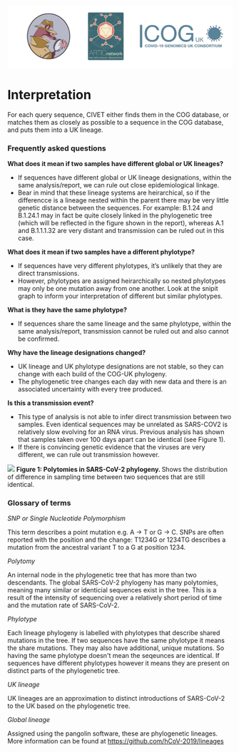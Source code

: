 ![](./doc_figures/website_header.png)

# Interpretation


For each query sequence, CIVET either finds them in the COG database, or matches them as closely as possible to a sequence in the COG database, and puts them into a UK lineage.

### Frequently asked questions


 <strong>What does it mean if two samples have different global or UK lineages?</strong>
 - If sequences have different global or UK lineage designations, within the same analysis/report, we can rule out close epidemiological linkage.
 - Bear in mind that these lineage systems are heirarchical, so if the differencce is a lineage nested within the parent there may be very little genetic distance between the sequences. For example: B.1.24 and B.1.24.1 may in fact be quite closely linked in the phylogenetic tree (which will be reflected in the figure shown in the report), whereas A.1 and B.1.1.1.32 are very distant and transmission can be ruled out in this case.

<strong>What does it mean if two samples have a different phylotype?</strong>
 - If sequences have very different phylotypes, it’s unlikely that they are direct transmissions. 
 - However, phylotypes are assigned heirarchically so nested phylotypes may only be one mutation away from one another. Look at the snipit graph to inform your interpretation of different but similar phylotypes.

 <strong>What is they have the same phylotype?</strong>
 - If sequences share the same lineage and the same phylotype, within the same analysis/report, transmission cannot be ruled out and also cannot be confirmed.


 <strong>Why have the lineage designations changed?</strong>
 - UK lineage and UK phylotype designations are not stable, so they can change with each build of the COG-UK phylogeny. 
 - The phylogenetic tree changes each day with new data and there is an associated uncertainty with every tree produced. 

 <strong>Is this a transmission event?</strong>
 - This type of analysis is not able to infer direct transmission between two samples. Even identical sequences may be unrelated as SARS-COV2 is relatively slow evolving for an RNA virus. Previous analysis has shown that samples taken over 100 days apart can be identical (see Figure 1). 
 - If there is convincing genetic evidence that the viruses are very different, we can rule out transmission however. 

![](./doc_figures/polytomies.png)
<strong>Figure 1: Polytomies in SARS-CoV-2 phylogeny. </strong> Shows the distribution of difference in sampling time between two sequences that are still identical.

### Glossary of terms

*SNP or Single Nucleotide Polymorphism*

This term describes a point mutation e.g. A -> T or G -> C. SNPs are often reported with the position and the change: T1234G or 1234TG describes a mutation from the ancestral variant T to a G at position 1234.   

*Polytomy*

An internal node in the phylogenetic tree that has more than two descendants. The global SARS-CoV-2 phylogeny has many polytomies, meaning many similar or identicial sequences exist in the tree. This is a result of the intensity of sequencing over a relatively short period of time and the mutation rate of SARS-CoV-2.  

*Phylotype* 

Each lineage phylogeny is labelled with phylotypes that describe shared mutations in the tree. If two sequences have the same phylotype it means the share mutations. They may also have additional, unique mutations. So having the same phylotype doesn't mean the seqeunces are identical. If sequences have different phylotypes however it means they are present on distinct parts of the phylogenetic tree.

*UK lineage* 

UK lineages are an approximation to distinct introductions of SARS-CoV-2 to the UK based on the phylogenetic tree.

*Global lineage* 

Assigned using the pangolin software, these are phylogenetic lineages. More information can be found at https://github.com/hCoV-2019/lineages